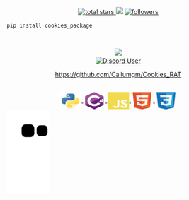 <p align='center'>
    <a href='https://github.com/Callumgm?tab=repositories&sort=stargazers'>
        <img alt='total stars' title='Total stars on GitHub' src='https://custom-icon-badges.herokuapp.com/badge/dynamic/json?logo=star&color=55960c&labelColor=488207&label=Stars&style=for-the-badge&query=%24.stars&url=https://api.github-star-counter.workers.dev/user/Callumgm'/>
    </a>
    <img src='https://visitor-badge-reloaded.herokuapp.com/badge?page_id=Callumgm&logo=Github&style=for-the-badge&color=16a085'>
    <a href='https://github.com/Callumgm?tab=followers'>
        <img alt='followers' title='Follow Me on GitHub' src='https://custom-icon-badges.herokuapp.com/github/followers/Callumgm?color=236ad3&labelColor=1155ba&style=for-the-badge&logo=person-add&label=Follow&logoColor=white'/>
    </a>
</p>

```sh-session
pip install cookies_package
```
<br>


<p align="middle">
    <img src='https://github-readme-streak-stats.herokuapp.com?user=Callumgm&theme=gotham&hide_border=true&date_format=j%20M%5B%20Y%5D'/>
    <br>
    <a href='http://cookiesservices.xyz'>
        <img alt='Discord User' src='https://discord.c99.nl/widget/theme-1/982338759632756757.png'/>
</p> 

<p align="middle">
https://github.com/Callumgm/Cookies_RAT
</p> 


<div style="display: inline_block" align="middle"><br>
    <img align="center" alt="Rafa-Python" height="40" width="50" src="https://raw.githubusercontent.com/devicons/devicon/master/icons/python/python-original.svg">
    <img align="center" alt="Rafa-Csharp" height="40" width="50" src="https://raw.githubusercontent.com/devicons/devicon/master/icons/csharp/csharp-original.svg">
    <img align="center" alt="Rafa-Js" height="40" width="50" src="https://raw.githubusercontent.com/devicons/devicon/master/icons/javascript/javascript-plain.svg">
    <img align="center" alt="Rafa-HTML" height="40" width="50" src="https://raw.githubusercontent.com/devicons/devicon/master/icons/html5/html5-original.svg">
    <img align="center" alt="Rafa-CSS" height="40" width="50" src="https://raw.githubusercontent.com/devicons/devicon/master/icons/css3/css3-original.svg">
</div>

  
  <a href='https://github.com/Callumgm'>
        <img alt='Snake Animation' src='https://github.com/rafaballerini/rafaballerini/blob/output/github-contribution-grid-snake.svg'/>
